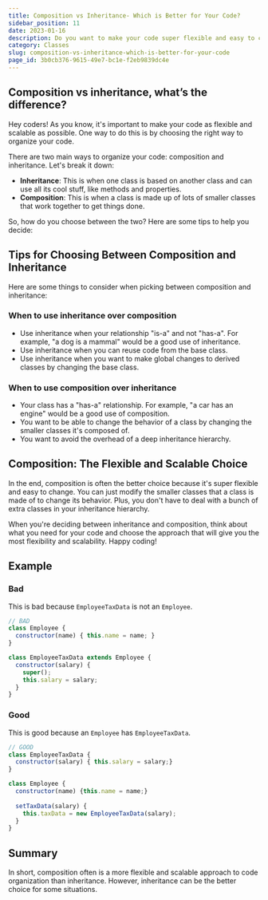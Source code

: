 ```yaml
---
title: Composition vs Inheritance- Which is Better for Your Code?
sidebar_position: 11
date: 2023-01-16
description: Do you want to make your code super flexible and easy to change? Composition might be the way to go! In this post, we'll learn about the difference between composition and inheritance and figure out which one is best for different situations.
category: Classes
slug: composition-vs-inheritance-which-is-better-for-your-code
page_id: 3b0cb376-9615-49e7-bc1e-f2eb9839dc4e
---
```




## Composition vs inheritance, what’s the difference?


Hey coders! As you know, it's important to make your code as flexible and scalable as possible. One way to do this is by choosing the right way to organize your code.


There are two main ways to organize your code: composition and inheritance. Let's break it down:

- **Inheritance**: This is when one class is based on another class and can use all its cool stuff, like methods and properties.
- **Composition**: This is when a class is made up of lots of smaller classes that work together to get things done.

So, how do you choose between the two? Here are some tips to help you decide:


## **Tips for Choosing Between Composition and Inheritance**


Here are some things to consider when picking between composition and inheritance:


### When to use inheritance over composition

- Use inheritance when your relationship "is-a" and not "has-a". For example, "a dog is a mammal" would be a good use of inheritance.
- Use inheritance when you can reuse code from the base class.
- Use inheritance when you want to make global changes to derived classes by changing the base class.

### When to use composition over inheritance

- Your class has a "has-a" relationship. For example, "a car has an engine" would be a good use of composition.
- You want to be able to change the behavior of a class by changing the smaller classes it's composed of.
- You want to avoid the overhead of a deep inheritance hierarchy.

## **Composition: The Flexible and Scalable Choice**


In the end, composition is often the better choice because it's super flexible and easy to change. You can just modify the smaller classes that a class is made of to change its behavior. Plus, you don't have to deal with a bunch of extra classes in your inheritance hierarchy.


When you're deciding between inheritance and composition, think about what you need for your code and choose the approach that will give you the most flexibility and scalability. Happy coding!


## Example


### Bad


This is bad because `EmployeeTaxData` is not an `Employee`.


```javascript
// BAD
class Employee {
  constructor(name) { this.name = name; }
}

class EmployeeTaxData extends Employee {
  constructor(salary) {
    super();
    this.salary = salary;
  }
}
```


### Good


This is good because an `Employee` has `EmployeeTaxData`.


```javascript
// GOOD
class EmployeeTaxData {
  constructor(salary) { this.salary = salary;}
}

class Employee {
  constructor(name) {this.name = name;}
  
  setTaxData(salary) {
    this.taxData = new EmployeeTaxData(salary);
  }
}
```


## Summary


In short, composition often is a more flexible and scalable approach to code organization than inheritance. However, inheritance can be the better choice for some situations.

